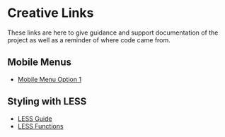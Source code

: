 # Creative Links
These links are here to give guidance and support documentation of the project as well as a reminder of where code came from.

## Mobile Menus
 - [Mobile Menu Option 1](https://codepen.io/sergioandrade/pen/onkub)

## Styling with LESS
 - [LESS Guide](http://lesscss.org/features/)
 - [LESS Functions](http://lesscss.org/functions/)

